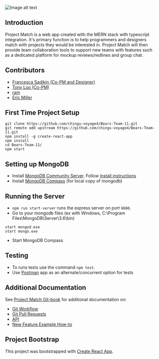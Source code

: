 ![Image alt text](https://i.imgur.com/qD4SvyR.png "Main Page")

## Introduction
Project Match is a web app created with the MERN stack with typescript integration. It's primary function is to help programmers and designers match with projects they would be interested in. Project Match will then provide team collaboration tools to support new teams with features such as a dedicated platform for mockup reviews/redlines and group chat.

## Contributors
* [Francesca Sadikin (Co-PM and Designer)](https://github.com/serpient)
* [Tony Luo (Co-PM)](https://github.com/luoto)
* [ram](https://github.com/ilvcs)
* [Eric Miller](https://github.com/ericmiller777)

## First Time Project Setup
```
git clone https://github.com/chingu-voyage4/Bears-Team-11.git
git remote add upstream https://github.com/chingu-voyage4/Bears-Team-11.git
npm install -g create-react-app
npm install
cd Bears-Team-11/
npm start
```
## Setting up MongoDB 
- Install [MongoDB Community Server](https://www.mongodb.com/download-center?jmp=tutorials#community). Follow [install instructions](https://docs.mongodb.com/manual/tutorial/install-mongodb-on-windows/)
- Install [MongoDB Compass](https://www.mongodb.com/download-center?filter=enterprise#compass) (for local copy of mongodb)
## Running the Server 
- `npm run start-server` runs the express server on port `8080`.
- Go to your mongodb files (ex with Windows, C:\Program Files\MongoDB\Server\3.6\bin)
```
start mongod.exe
start mongo.exe
```
- Start MongoDB Compass

## Testing
- To runs tests use the command `npm test`.
- Use [Postman](https://www.getpostman.com/) app as an alternate/concurrent option for tests

## Additional Documentation 
See [Project Match Git-book](https://project-match.gitbook.io/project-match/) for additional documentation on:
- [Git Workflow](https://project-match.gitbook.io/project-match/pull-request-guide)
- [Git Pull Requests](https://project-match.gitbook.io/project-match/git-pull-request-guide)
- [API](https://project-match.gitbook.io/project-match/api)
- [New Feature Example How-to](https://project-match.gitbook.io/project-match/untitled-1)


## Project Bootstrap
This project was bootstrapped with [Create React App](https://github.com/facebookincubator/create-react-app).

